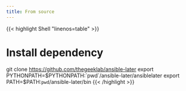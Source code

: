 ```yaml
---
title: From source
---
```


<!-- prettier-ignore-start -->
<!-- markdownlint-disable -->
<!-- spellchecker-disable -->
{{< highlight Shell "linenos=table" >}}
# Install dependency
git clone https://github.com/thegeeklab/ansible-later
export PYTHONPATH=$PYTHONPATH:`pwd`/ansible-later/ansiblelater
export PATH=$PATH:`pwd`/ansible-later/bin
{{< /highlight >}}
<!-- spellchecker-enable -->
<!-- markdownlint-restore -->
<!-- prettier-ignore-end -->
